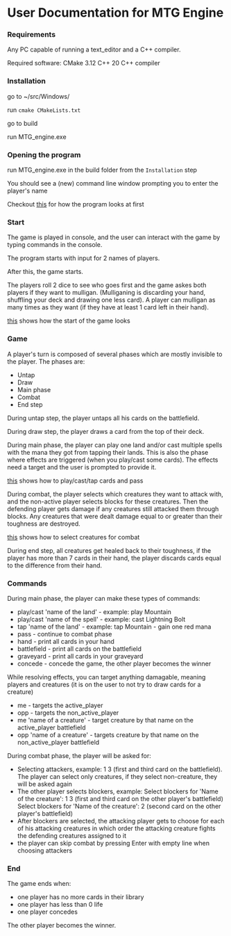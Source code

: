 # User Documentation for MTG Engine

### Requirements

Any PC capable of running a text_editor and a C++ compiler.

Required software:
CMake 3.12
C++ 20
C++ compiler

### Installation

go to ~/src/Windows/

run `cmake CMakeLists.txt`

go to build

run MTG_engine.exe

### Opening the program

run MTG_engine.exe in the build folder from the `Installation` step

You should see a (new) command line window prompting you to enter the player's name

Checkout [this](screenshots/mtg_engine_image_0.png) for how the program looks at first

### Start

The game is played in console, and the user can interact with the game by typing commands in the console.

The program starts with input for 2 names of players.

After this, the game starts.

The players roll 2 dice to see who goes first and the game askes both players if they want to mulligan. (Mulliganing is discarding your hand, shuffling your deck and drawing one less card). A player can mulligan as many times as they want (if they have at least 1 card left in their hand).

[this](screenshots/mtg_engine_image_1.png) shows how the start of the game looks

### Game

A player's turn is composed of several phases which are mostly invisible to the player.
The phases are:

- Untap
- Draw
- Main phase
- Combat
- End step

During untap step, the player untaps all his cards on the battlefield.

During draw step, the player draws a card from the top of their deck.

During main phase, the player can play one land and/or cast multiple spells with the mana they got from tapping their lands. This is also the phase where effects are triggered (when you play/cast some cards). The effects need a target and the user is prompted to provide it.

[this](screenshots/mtg_engine_image_2.png) shows how to play/cast/tap cards and pass

During combat, the player selects which creatures they want to attack with, and the non-active player selects blocks for these creatures. Then the defending player gets damage if any creatures still attacked them through blocks. Any creatures that were dealt damage equal to or greater than their toughness are destroyed.

[this](screenshots/mtg_engine_image_3.png) shows how to select creatures for combat

During end step, all creatures get healed back to their toughness, if the player has more than 7 cards in their hand, the player discards cards equal to the difference from their hand.

### Commands

During main phase, the player can make these types of commands:

- play/cast 'name of the land' - example: play Mountain
- play/cast 'name of the spell' - example: cast Lightning Bolt
- tap 'name of the land' - example: tap Mountain - gain one red mana
- pass - continue to combat phase
- hand - print all cards in your hand
- battlefield - print all cards on the battlefield
- graveyard - print all cards in your graveyard
- concede - concede the game, the other player becomes the winner

While resolving effects, you can target anything damagable, meaning players and creatures (it is on the user to not try to draw cards for a creature)

- me - targets the active_player
- opp - targets the non_active_player
- me 'name of a creature' - target creature by that name on the active_player battlefield
- opp 'name of a creature' - targets creature by that name on the non_active_player battlefield

During combat phase, the player will be asked for:

- Selecting attackers, example: 1 3 (first and third card on the battlefield). The player can select only creatures, if they select non-creature, they will be asked again
- The other player selects blockers, example: Select blockers for 'Name of the creature': 1 3 (first and third card on the other player's battlefield)
Select blockers for 'Name of the creature': 2 (second card on the other player's battlefield)
- After blockers are selected, the attacking player gets to choose for each of his attacking creatures in which order the attacking creature fights the defending creatures assigned to it
- the player can skip combat by pressing Enter with empty line when choosing attackers

### End

The game ends when:

- one player has no more cards in their library
- one player has less than 0 life
- one player concedes

The other player becomes the winner.